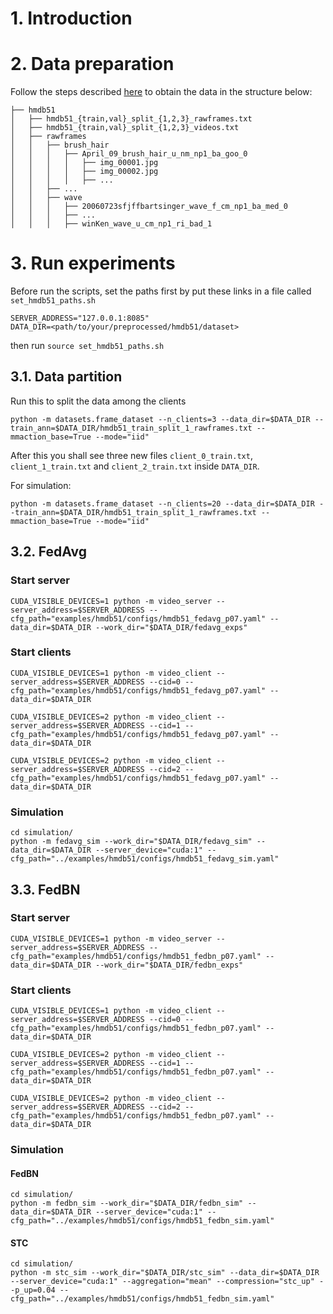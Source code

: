 # 1. Introduction

# 2. Data preparation
Follow the steps described [here](https://github.com/open-mmlab/mmaction2/tree/master/tools/data/hmdb51) to obtain the data in the structure below:
```
├── hmdb51
│   ├── hmdb51_{train,val}_split_{1,2,3}_rawframes.txt
│   ├── hmdb51_{train,val}_split_{1,2,3}_videos.txt
│   ├── rawframes
│   │   ├── brush_hair
│   │   │   ├── April_09_brush_hair_u_nm_np1_ba_goo_0
│   │   │   │   ├── img_00001.jpg
│   │   │   │   ├── img_00002.jpg
│   │   │   │   ├── ...
│   │   ├── ...
│   │   ├── wave
│   │   │   ├── 20060723sfjffbartsinger_wave_f_cm_np1_ba_med_0
│   │   │   ├── ...
│   │   │   ├── winKen_wave_u_cm_np1_ri_bad_1
```
# 3. Run experiments
Before run the scripts, set the paths first by put these links in a file called `set_hmdb51_paths.sh` 
```shell
SERVER_ADDRESS="127.0.0.1:8085"
DATA_DIR=<path/to/your/preprocessed/hmdb51/dataset>
```
then run `source set_hmdb51_paths.sh`
## 3.1. Data partition
Run this to split the data among the clients
```shell
python -m datasets.frame_dataset --n_clients=3 --data_dir=$DATA_DIR --train_ann=$DATA_DIR/hmdb51_train_split_1_rawframes.txt --mmaction_base=True --mode="iid"
```
After this you shall see three new files `client_0_train.txt`, `client_1_train.txt` and `client_2_train.txt` inside `DATA_DIR`.

For simulation:
```shell
python -m datasets.frame_dataset --n_clients=20 --data_dir=$DATA_DIR --train_ann=$DATA_DIR/hmdb51_train_split_1_rawframes.txt --mmaction_base=True --mode="iid"
```
## 3.2. FedAvg
### Start server
```shell
CUDA_VISIBLE_DEVICES=1 python -m video_server --server_address=$SERVER_ADDRESS --cfg_path="examples/hmdb51/configs/hmdb51_fedavg_p07.yaml" --data_dir=$DATA_DIR --work_dir="$DATA_DIR/fedavg_exps"
```
### Start clients
```shell
CUDA_VISIBLE_DEVICES=1 python -m video_client --server_address=$SERVER_ADDRESS --cid=0 --cfg_path="examples/hmdb51/configs/hmdb51_fedavg_p07.yaml" --data_dir=$DATA_DIR 

CUDA_VISIBLE_DEVICES=2 python -m video_client --server_address=$SERVER_ADDRESS --cid=1 --cfg_path="examples/hmdb51/configs/hmdb51_fedavg_p07.yaml" --data_dir=$DATA_DIR 

CUDA_VISIBLE_DEVICES=2 python -m video_client --server_address=$SERVER_ADDRESS --cid=2 --cfg_path="examples/hmdb51/configs/hmdb51_fedavg_p07.yaml" --data_dir=$DATA_DIR 
```
### Simulation
```shell
cd simulation/
python -m fedavg_sim --work_dir="$DATA_DIR/fedavg_sim" --data_dir=$DATA_DIR --server_device="cuda:1" --cfg_path="../examples/hmdb51/configs/hmdb51_fedavg_sim.yaml"
```

## 3.3. FedBN
### Start server
```shell
CUDA_VISIBLE_DEVICES=1 python -m video_server --server_address=$SERVER_ADDRESS --cfg_path="examples/hmdb51/configs/hmdb51_fedbn_p07.yaml" --data_dir=$DATA_DIR --work_dir="$DATA_DIR/fedbn_exps"
```
### Start clients
```shell
CUDA_VISIBLE_DEVICES=1 python -m video_client --server_address=$SERVER_ADDRESS --cid=0 --cfg_path="examples/hmdb51/configs/hmdb51_fedbn_p07.yaml" --data_dir=$DATA_DIR 

CUDA_VISIBLE_DEVICES=2 python -m video_client --server_address=$SERVER_ADDRESS --cid=1 --cfg_path="examples/hmdb51/configs/hmdb51_fedbn_p07.yaml" --data_dir=$DATA_DIR 

CUDA_VISIBLE_DEVICES=2 python -m video_client --server_address=$SERVER_ADDRESS --cid=2 --cfg_path="examples/hmdb51/configs/hmdb51_fedbn_p07.yaml" --data_dir=$DATA_DIR 
```
### Simulation

#### FedBN
```shell
cd simulation/
python -m fedbn_sim --work_dir="$DATA_DIR/fedbn_sim" --data_dir=$DATA_DIR --server_device="cuda:1" --cfg_path="../examples/hmdb51/configs/hmdb51_fedbn_sim.yaml"
```

#### STC
```shell
cd simulation/
python -m stc_sim --work_dir="$DATA_DIR/stc_sim" --data_dir=$DATA_DIR --server_device="cuda:1" --aggregation="mean" --compression="stc_up" --p_up=0.04 --cfg_path="../examples/hmdb51/configs/hmdb51_fedbn_sim.yaml"
```
